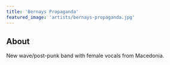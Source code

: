 ```yaml
---
title: 'Bernays Propaganda'
featured_image: 'artists/bernays-propaganda.jpg'
---
```


## About

New wave/post-punk band with female vocals from Macedonia.

